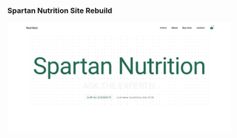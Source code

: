 ### Spartan Nutrition Site Rebuild

![spartan nutrition](src/components/products/images/sparty.png)
